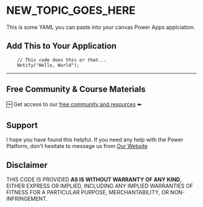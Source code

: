 # NEW_TOPIC_GOES_HERE

This is some YAML you can paste into your canvas Power Apps applciation.

## Add This to Your Application

```PowerFx
    // This code does this or that...
    Notify("Hello, World");
```

---

## Free Community & Course Materials

🆓 Get access to our [free community and resources](https://tinyurl.com/DarrensStuffFree) ⬅️

## Support

I hope you have found this helpful. If you need any help with the Power Platform, don't hesitate to message us from [Our Website](https://superpowerlabs.co)

## Disclaimer

THIS CODE IS PROVIDED **AS IS WITHOUT WARRANTY OF ANY KIND**, EITHER EXPRESS OR IMPLIED, INCLUDING ANY IMPLIED WARRANTIES OF FITNESS FOR A PARTICULAR PURPOSE, MERCHANTABILITY, OR NON-INFRINGEMENT.
